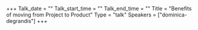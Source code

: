 +++
Talk_date = ""
Talk_start_time = ""
Talk_end_time = ""
Title = "Benefits of moving from Project to Product"
Type = "talk"
Speakers = ["dominica-degrandis"]
+++

